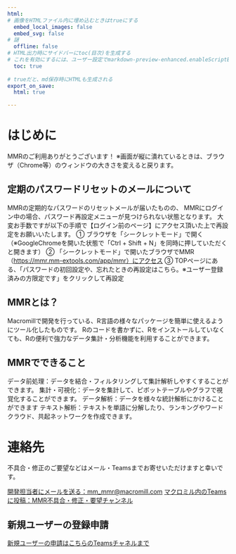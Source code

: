 ```yaml
---
html:
# 画像をHTMLファイル内に埋め込むときはtrueにする
  embed_local_images: false
  embed_svg: false
# 謎
  offline: false
# HTML出力時にサイドバーにtoc(目次)を生成する
# これを有効にするには、ユーザー設定でmarkdown-preview-enhanced.enableScriptExecutionをtrueにする。
  toc: true
  
# trueだと、md保存時にHTMLも生成される
export_on_save:
  html: true

---
```


# はじめに
MMRのご利用ありがとうございます！
※画面が縦に潰れているときは、ブラウザ（Chrome等）のウィンドウの大きさを変えると戻ります。 


## 定期のパスワードリセットのメールについて
MMRの定期的なパスワードのリセットメールが届いたものの、
MMRにログイン中の場合、パスワード再設定メニューが見つけられない状態となります。
大変お手数ですが以下の手順で【ログイン前のページ】にアクセス頂いた上で再設定をお願いいたします。
①	ブラウザを「シークレットモード」で開く（※GoogleChromeを開いた状態で「Ctrl + Shift + N」を同時に押していただくと開きます）
②	「シークレットモード」で開いたブラウザでMMR（https://mmr.mm-extools.com/app/mmr）にアクセス
③	TOPページにある、「パスワードの初回設定や、忘れたときの再設定はこちら。※ユーザー登録済みの方限定です」をクリックして再設定

## MMRとは？
Macromillで開発を行っている、R言語の様々なパッケージを簡単に使えるようにツール化したものです。
Rのコードを書かずに、Rをインストールしていなくても、Rの便利で強力なデータ集計・分析機能を利用することができます。

## MMRでできること
データ前処理：データを結合・フィルタリングして集計解析しやすくすることができます。
集計・可視化：データを集計して、ピボットテーブルやグラフで視覚化することができます。
データ解析：データを様々な統計解析にかけることができます
テキスト解析：テキストを単語に分解したり、ランキングやワードクラウド、共起ネットワークを作成できます。

# 連絡先
不具合・修正のご要望などはメール・Teamsまでお寄せいただけますと幸いです。

[開発担当者にメールを送る：mm_mmr@macromill.com](mailto:mm_mmr@macromill.com)
[マクロミル内のTeamsに投稿：MMR不具合・修正・要望チャンネル](https://teams.microsoft.com/l/channel/19%3acc424a5c86f2444f996881c2a3658385%40thread.skype/%25E8%25B3%25AA%25E5%2595%258F%25E3%2583%25BB%25E4%25B8%258D%25E5%2585%25B7%25E5%2590%2588%25E3%2583%25BB%25E8%25A6%2581%25E6%259C%259B?groupId=05701d53-109a-4aab-9e54-0e56a208701a&tenantId=644e05ec-c931-445c-8b08-599939d29a31)      

## 新規ユーザーの登録申請
[新規ユーザーの申請はこちらのTeamsチャネルまで](https://teams.microsoft.com/l/channel/19%3a30e0ec3c6dd843fa985f6df99e44e359%40thread.skype/%25E3%2583%25A6%25E3%2583%25BC%25E3%2582%25B6%25E3%2583%25BC%25E7%2599%25BB%25E9%258C%25B2%25E4%25BE%259D%25E9%25A0%25BC%25E3%2581%25AF%25E3%2581%2593%25E3%2581%25A1%25E3%2582%2589%25EF%25BC%2581?groupId=05701d53-109a-4aab-9e54-0e56a208701a&tenantId=644e05ec-c931-445c-8b08-599939d29a31)
